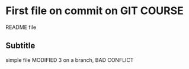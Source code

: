 # First file on commit on GIT COURSE

README file

## Subtitle 

simple file MODIFIED 3 on a branch, BAD CONFLICT

